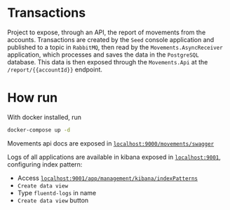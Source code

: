# Transactions

Project to expose, through an API, the report of movements from the accounts. Transactions are created by the `Seed` console application and published to a topic in `RabbitMQ`, then read by the `Movements.AsyncReceiver` application, which processes and saves the data in the `PostgreSQL` database. This data is then exposed through the `Movements.Api` at the `/report/{{accountId}}` endpoint.

# How run 

With docker installed, run

```bash 
docker-compose up -d
```

Movements api docs are exposed in [`localhost:9000/movements/swagger`](localhost:9000/movements/swagger)

Logs of all applications are available in kibana exposed in [`localhost:9001`](localhost:9001), configuring index pattern:
   - Access [`localhost:9001/app/management/kibana/indexPatterns`](localhost:9001/app/management/kibana/indexPatterns)
   - `Create data view`
   - Type `fluentd-logs` in name
   - `Create data view` button
